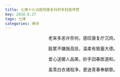```yaml
---
title: 七律十七冶医院康复科的年轻医师赞
key: 2018.8.27
tags: 七律
categories: 律诗
---
```


<p align="center">老来多恙许奈何，感叹康复疗沉疴。
</p>
<p align="center">脏累不嫌施高技，温柔有致蓄大德。
</p>
<p align="center">爱心送暖人品美，妙手回春医道和。
</p>
<p align="center">虽羡白衣诸般净，更迷青春奉献歌。
</p>
